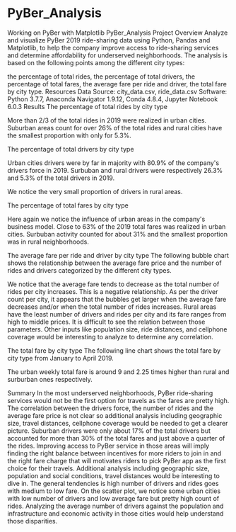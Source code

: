 # PyBer_Analysis
Working on PyBer with Matplotlib
PyBer_Analysis
Project Overview
Analyze and visualize PyBer 2019 ride-sharing data using Python, Pandas and Matplotlib, to help the company improve access to ride-sharing services and determine affordability for underserved neighborhoods.
The analysis is based on the following points among the different city types:

the percentage of total rides,
the percentage of total drivers,
the percentage of total fares,
the average fare per ride and driver,
the total fare by city type.
Resources
Data Source: city_data.csv, ride_data.csv
Software: Python 3.7.7, Anaconda Navigator 1.9.12, Conda 4.8.4, Jupyter Notebook 6.0.3
Results
The percentage of total rides by city type


More than 2/3 of the total rides in 2019 were realized in urban cities. Suburban areas count for over 26% of the total rides and rural cities have the smallest proportion with only for 5.3%.

The percentage of total drivers by city type


Urban cities drivers were by far in majority with 80.9% of the company's drivers force in 2019. Surbuban and rural drivers were respectively 26.3% and 5.3% of the total drivers in 2019.

We notice the very small proportion of drivers in rural areas.

The percentage of total fares by city type


Here again we notice the influence of urban areas in the company's business model. Close to 63% of the 2019 total fares was realized in urban cities. Surbuban activity counted for about 31% and the smallest proportion was in rural neighborhoods.

The average fare per ride and driver by city type
The following bubble chart shows the relationship between the average fare price and the number of rides and drivers categorized by the different city types.



We notice that the average fare tends to decrease as the total number of rides per city increases. This is a negative relationship.
As per the driver count per city, it appears that the bubbles get larger when the average fare decreases and/or when the total number of rides increases.
Rural areas have the least number of drivers and rides per city and its fare ranges from high to middle prices. It is difficult to see the relation between those parameters. Other inputs like population size, ride distances, and cellphone coverage would be interesting to analyze to determine any correlation.

The total fare by city type
The following line chart shows the total fare by city type from January to April 2019.



The urban weekly total fare is around 9 and 2.25 times higher than rural and surburban ones respectively.

Summary
In the most underserved neighborhoods, PyBer ride-sharing services would not be the first option for travels as the fares are pretty high.
The correlation between the drivers force, the number of rides and the average fare price is not clear so additional analysis including geographic size, travel distances, cellphone coverage would be needed to get a clearer picture.
Suburban drivers were only about 17% of the total drivers but accounted for more than 30% of the total fares and just above a quarter of the rides.
Improving access to PyBer service in those areas will imply finding the right balance between incentives for more riders to join in and the right fare charge that will motivates riders to pick PyBer app as the first choice for their travels.
Additional analysis including geographic size, population and social conditions, travel distances would be interesting to dive in.
The general tendencies is high number of drivers and rides goes with medium to low fare.
On the scatter plot, we notice some urban cities with low number of drivers and low average fare but pretty high count of rides. Analyzing the average number of drivers against the population and infrastructure and economic activity in those cities would help understand those disparities.
